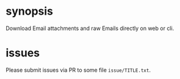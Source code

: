 # synopsis
Download Email attachments and raw Emails directly on web or cli.

# issues
Please submit issues via PR to some file `issue/TITLE.txt`.
